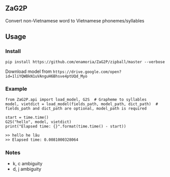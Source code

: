 ## ZaG2P
Convert non-Vietnamese word to Vietnamese phonemes/syllables

## Usage

### Install
`pip install https://github.com/enamoria/ZaG2P/zipball/master --verbose`

Download model from `https://drive.google.com/open?id=1liYQWBkN1uVAnguH6Bhsve4ptUQd_Myo`

### Example

    from ZaG2P.api import load_model, G2S  # Grapheme to syllables
    model, vietdict = load_model(fields_path, model_path, dict_path)  # fields_path and dict_path are optional, model_path is required

    start = time.time()
    G2S("hello", model, vietdict)
    print("Elapsed time: {}".format(time.time() - start))

    >> hello he lâu
    >> Elapsed time: 0.0081000328064

### Notes

* k, c ambiguity
* d, j ambiguity
